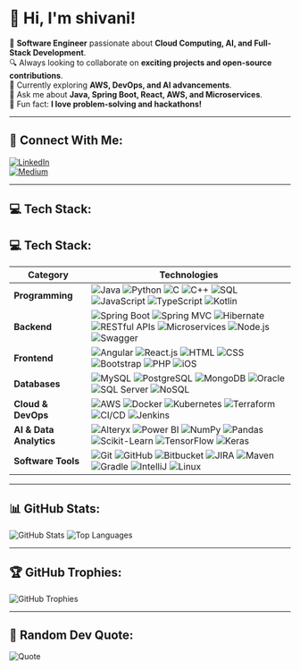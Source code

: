 # 👋 Hi, I'm shivani!  

🚀 **Software Engineer** passionate about **Cloud Computing, AI, and Full-Stack Development**.  
🔍 Always looking to collaborate on **exciting projects and open-source contributions**.  
🌱 Currently exploring **AWS, DevOps, and AI advancements**.  
💬 Ask me about **Java, Spring Boot, React, AWS, and Microservices**.  
🎯 Fun fact: **I love problem-solving and hackathons!**  

---

## 🔗 Connect With Me:
[![LinkedIn](https://img.shields.io/badge/LinkedIn-%230077B5.svg?&style=flat-square&logo=linkedin&logoColor=white)](https://www.linkedin.com/in/shivanireddy-4a2728171/)  
[![Medium](https://img.shields.io/badge/Medium-12100E?style=flat-square&logo=medium&logoColor=white)](https://medium.com/@shivanireddy8141)  

---

## 💻 Tech Stack:

## 💻 Tech Stack:

| **Category**           | **Technologies** |
|------------------------|-----------------|
| **Programming**        | ![Java](https://img.shields.io/badge/Java-ED8B00?style=flat-square&logo=java&logoColor=white) ![Python](https://img.shields.io/badge/Python-3776AB?style=flat-square&logo=python&logoColor=white) ![C](https://img.shields.io/badge/C-00599C?style=flat-square&logo=c&logoColor=white) ![C++](https://img.shields.io/badge/C++-00599C?style=flat-square&logo=c%2B%2B&logoColor=white) ![SQL](https://img.shields.io/badge/SQL-4479A1?style=flat-square&logo=mysql&logoColor=white) ![JavaScript](https://img.shields.io/badge/JavaScript-F7DF1E?style=flat-square&logo=javascript&logoColor=black) ![TypeScript](https://img.shields.io/badge/TypeScript-3178C6?style=flat-square&logo=typescript&logoColor=white) ![Kotlin](https://img.shields.io/badge/Kotlin-0095D5?style=flat-square&logo=kotlin&logoColor=white) |
| **Backend**           | ![Spring Boot](https://img.shields.io/badge/Spring_Boot-6DB33F?style=flat-square&logo=spring&logoColor=white) ![Spring MVC](https://img.shields.io/badge/Spring_MVC-6DB33F?style=flat-square&logo=spring&logoColor=white) ![Hibernate](https://img.shields.io/badge/Hibernate-59666C?style=flat-square&logo=hibernate&logoColor=white) ![RESTful APIs](https://img.shields.io/badge/RESTful_APIs-02569B?style=flat-square&logo=rest&logoColor=white) ![Microservices](https://img.shields.io/badge/Microservices-FF6F00?style=flat-square&logo=microservices&logoColor=white) ![Node.js](https://img.shields.io/badge/Node.js-339933?style=flat-square&logo=node.js&logoColor=white) ![Swagger](https://img.shields.io/badge/Swagger-85EA2D?style=flat-square&logo=swagger&logoColor=black) |
| **Frontend**          | ![Angular](https://img.shields.io/badge/Angular-DD0031?style=flat-square&logo=angular&logoColor=white) ![React.js](https://img.shields.io/badge/React-20232A?style=flat-square&logo=react&logoColor=61DAFB) ![HTML](https://img.shields.io/badge/HTML5-E34F26?style=flat-square&logo=html5&logoColor=white) ![CSS](https://img.shields.io/badge/CSS3-1572B6?style=flat-square&logo=css3&logoColor=white) ![Bootstrap](https://img.shields.io/badge/Bootstrap-7952B3?style=flat-square&logo=bootstrap&logoColor=white) ![PHP](https://img.shields.io/badge/PHP-777BB4?style=flat-square&logo=php&logoColor=white) ![iOS](https://img.shields.io/badge/iOS-000000?style=flat-square&logo=apple&logoColor=white) |
| **Databases**         | ![MySQL](https://img.shields.io/badge/MySQL-4479A1?style=flat-square&logo=mysql&logoColor=white) ![PostgreSQL](https://img.shields.io/badge/PostgreSQL-336791?style=flat-square&logo=postgresql&logoColor=white) ![MongoDB](https://img.shields.io/badge/MongoDB-47A248?style=flat-square&logo=mongodb&logoColor=white) ![Oracle](https://img.shields.io/badge/Oracle-F80000?style=flat-square&logo=oracle&logoColor=white) ![SQL Server](https://img.shields.io/badge/SQL_Server-CC2927?style=flat-square&logo=microsoft-sql-server&logoColor=white) ![NoSQL](https://img.shields.io/badge/NoSQL-005571?style=flat-square&logo=mongodb&logoColor=white) |
| **Cloud & DevOps**    | ![AWS](https://img.shields.io/badge/AWS-232F3E?style=flat-square&logo=amazon-aws&logoColor=white) ![Docker](https://img.shields.io/badge/Docker-2496ED?style=flat-square&logo=docker&logoColor=white) ![Kubernetes](https://img.shields.io/badge/Kubernetes-326CE5?style=flat-square&logo=kubernetes&logoColor=white) ![Terraform](https://img.shields.io/badge/Terraform-7B42BC?style=flat-square&logo=terraform&logoColor=white) ![CI/CD](https://img.shields.io/badge/CI%2FCD-2496ED?style=flat-square&logo=githubactions&logoColor=white) ![Jenkins](https://img.shields.io/badge/Jenkins-D24939?style=flat-square&logo=jenkins&logoColor=white) |
| **AI & Data Analytics** | ![Alteryx](https://img.shields.io/badge/Alteryx-0078D4?style=flat-square&logo=alteryx&logoColor=white) ![Power BI](https://img.shields.io/badge/Power_BI-F2C811?style=flat-square&logo=power-bi&logoColor=black) ![NumPy](https://img.shields.io/badge/NumPy-013243?style=flat-square&logo=numpy&logoColor=white) ![Pandas](https://img.shields.io/badge/Pandas-150458?style=flat-square&logo=pandas&logoColor=white) ![Scikit-Learn](https://img.shields.io/badge/Scikit--Learn-F7931E?style=flat-square&logo=scikit-learn&logoColor=white) ![TensorFlow](https://img.shields.io/badge/TensorFlow-FF6F00?style=flat-square&logo=tensorflow&logoColor=white) ![Keras](https://img.shields.io/badge/Keras-D00000?style=flat-square&logo=keras&logoColor=white) |
| **Software Tools**    | ![Git](https://img.shields.io/badge/Git-F05032?style=flat-square&logo=git&logoColor=white) ![GitHub](https://img.shields.io/badge/GitHub-181717?style=flat-square&logo=github&logoColor=white) ![Bitbucket](https://img.shields.io/badge/Bitbucket-0052CC?style=flat-square&logo=bitbucket&logoColor=white) ![JIRA](https://img.shields.io/badge/JIRA-0052CC?style=flat-square&logo=jira&logoColor=white) ![Maven](https://img.shields.io/badge/Maven-C71A36?style=flat-square&logo=apache-maven&logoColor=white) ![Gradle](https://img.shields.io/badge/Gradle-02303A?style=flat-square&logo=gradle&logoColor=white) ![IntelliJ](https://img.shields.io/badge/IntelliJ-000000?style=flat-square&logo=intellij-idea&logoColor=white) ![Linux](https://img.shields.io/badge/Linux-FCC624?style=flat-square&logo=linux&logoColor=black) |

---

## 📊 GitHub Stats:
![GitHub Stats](https://github-readme-stats.vercel.app/api?username=ShivaniBheemreddy&show_icons=true&theme=radical)
![Top Languages](https://github-readme-stats.vercel.app/api/top-langs/?username=ShivaniBheemreddy&layout=compact&theme=radical)

---

## 🏆 GitHub Trophies:
![GitHub Trophies](https://github-profile-trophy.vercel.app/?username=ShivaniBheemreddy&theme=algolia)

---

## 📜 Random Dev Quote:
![Quote](https://quotes-github-readme.vercel.app/api?type=horizontal&theme=radical)
